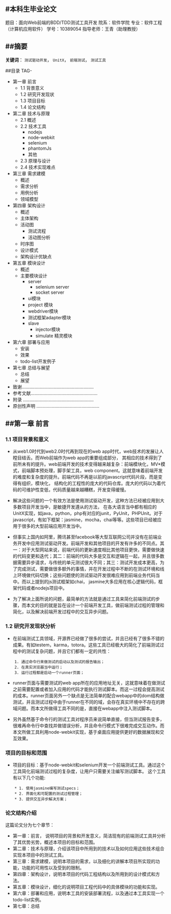 #本科生毕业论文
---

题目：面向Web前端的BDD/TDD测试工具开发
院系：软件学院
专业：软件工程（计算机应用软件）
学号：10389054
指导老师：王青（助理教授） 

##摘要
---
**关键词**： `测试驱动开发`， `UnitX`， `前端测试`， `测试工具`

##目录  TAG-
* 第一章 前言
    - 1.1 背景意义
    - 1.2 研究开发现状
    - 1.3 项目目标
    - 1.4 论文结构
* 第二章 技术与原理
    - 2.1 概述
    - 2.2 技术工具
        + nodejs
        + node-webkit 
        + selenium
        + phantomJs
        + 其他
    - 2.3 原理与设计
    - 2.4 技术实现难点
* 第三章 需求建模
    - 概述
    - 需求分析
    - 用例分析
    - 领域模型
* 第四章 架构设计 
    - 概述
    - 主体架构
    - 活动图
        + 测试流程
        + 活动图分析
    - 时序图
    - 设计模式
    - 架构设计优缺点
* 第五章 模块设计
    - 概述
    - 主要模块设计 
        + server
            * selenium server
            * socket server
        + ui模块
        + project 模块
        + webdriver模块
        + 测试框架adapter模块
        + slave
            * injector模块
            * simulate 精灵模块
* 第六章 部署与应用
    - 安装
    - 效果
    - todo-list开发例子
* 第七章 总结与展望
    - 总结
    - 展望
* 致谢........................................................
* 参考文献....................................................
* 附录 .......................................................
* 原创性声明 .................................................


##第一章 前言
---
### 1.1 项目背景和意义
* 从web1.0时代到web2.0时代再到现在的web app时代，web技术的发展让人瞠目结舌。而Web前端作为web app的重要组成部分， 其相应的技术得到了前所未有的提升。web前端开发的技术变得越来越复杂：前端模块化，MV*模式，前端脚本预处理，脚手架工具，web component。这就意味着前端开发的难度和复杂度的提升。前端代码不再是以前的javascript代码片段，而是变得有组织，模块化， 结构化的工程性的庞大的代码仓库。庞大的代码以为着代码的可维护性变低，代码质量越来越糟糕，开发变得缓慢。 

* 解决这些问题的一个有效方法是使用测试驱动开发，这种方法已经被应用到大多数项目开发当中，是敏捷开发遵从的方法， 在各大语言当中都有相应的UnitX实现，如java，python，php有对应的junit，PyUnit，PHPUnit。对于javascript，有如下框架：jasmine，mocha，chai等等。这些项目已经被应用于很多的大型前端应用开发当中。 

* 但事实上国内如阿里，腾讯甚至facebook等大型互联网公司并没有在前端业务开发中应用测试驱动开发。前端开发和其他项目的开发有许多的不同点。其一：对于大型网站来说，前端代码的更新速度相比其他项目更快，需要做快速的代码变更和迭代；其二：前端的代码大多是交互和逻辑在一起，并且很多数据需要异步请求，与传统的单元测试很大不同；其三：测试开发成本更高，为了完成测试，需要做很多额外的事情，并在开发过程中不断的在测试环境和线上环境做代码切换；这些问题使的测试驱动开发很难应用到前端业务代码当中。而以上提到的js测试框架如chai， jasmine大多应用在核心逻辑代码，框架代码或者nodejs项目中。

* 为了解决上面所说的问题，最简单的方法就是通过工具来简化前端测试的步骤，而本文的目的就是旨在设计一个前端开发工具，做前端测试过程的管理和简化，以及解决前端开发过程中的交互异步问题。

### 1.2 研究开发现状分析
* 在前端测试工具领域，开源界已经做了很多的尝试，并且已经有了很多不错的成果。有如testem，karma，totora。这些工具已经极大的简化了前端测试过程中的测试复杂问题，并且它们都有一定的共性：
```
    1. 通过命令行来做测试的启动以及测试的报告输出；
    2. 在真实浏览器当中运行；
    3. 运行过程都是启动一个runner页面；
```  

* runner页面与需要测试的web app所在的应用地址无关，这就意味着在做测试之前需要配置或者加入应用的代码才能执行测试脚本。而这一过程会提高测试的成本。runner页面另外一个缺点是无法简单的配合webapp中的dom结构做测试，并且测试过程中由于runner在不同的域，会存在真实环境中不存在的跨域问题。而本文所做得工具不同的是，直接在webapp中注入测试脚本。

* 另外虽然基于命令行的测试工具对程序员来说简单直接，但当测试报告变多，很难再命令行中查找并做错误分析，并且命令行模式下很难完成交互动作。而本文所做工具利用node-webkit实现，基于桌面应用提供更好的数据展现和交互效果。

### 项目的目标和范围
* 项目的目标：基于node-webkit和selenium开发一个前端测试工具。通过这个工具简化前端测试过程的复杂度，让用户只需要关注编写测试脚本。 这个工具有以下几个功能:
```
    * 1. 使用jasmine编写测试specs；
    * 2. 界面化和可配置的测试过程管理；
    * 3. 提供交互异步解决方案；
```

### 论文结构介绍

这篇论文分为七个章节：
* 第一章：前言， 说明项目的背景和开发意义，简洁现有的前端测试工具并分析了其优势劣势，概述本项目的目标和范围。
* 第二章：技术与原理，介绍该项目中所用到的技术以及如何应用这些技术组合实现本项目中的测试工具。
* 第三章：需求建模，说明本项目的需求，以及细化的讲解本项目所实现的功能，功能的可用性以及受到的限制。
* 第四章：架构设计，说明本项目的代码工程结构以及所用到的设计模式和方法。
* 第五章：模块设计，细化的说明项目工程代码中的具体模块的功能和实现。
* 第六章：部署和应用，说明本工具的安装部署流程，以及通过本工具实现一个todo-list实例。
* 第七章：总结 



